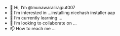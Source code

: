 - 👋 Hi, I’m @munawaralirajput007
- 👀 I’m interested in ...installing nicehash installer aap
- 🌱 I’m currently learning ...
- 💞️ I’m looking to collaborate on ...
- 📫 How to reach me ...

<!---
munawaralirajput007/munawaralirajput007 is a ✨ special ✨ repository because its `README.md` (this file) appears on your GitHub profile.
You can click the Preview link to take a look at your changes.
--->
